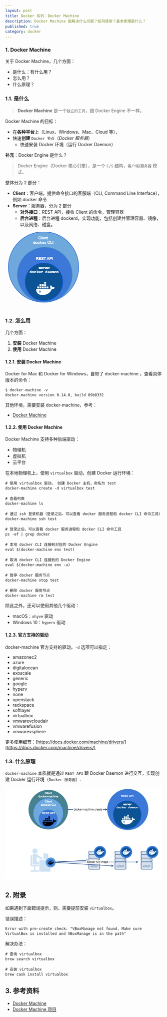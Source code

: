 ```yaml
---
layout: post
title: Docker 系列：Docker Machine
description: Docker Machine 能解决什么问题？如何使用？基本原理是什么？
published: true
category: docker
---
```



### 1. Docker Machine

关于 Docker Machine，几个方面：

* 是什么：有什么用？
* 怎么用？
* 什么原理？


### 1.1. 是什么

> **Docker Machine** 是一个`独立的工具`，跟 Docker Engine 不一样。

Docker Machine 的目标：

* 在**各种平台**上（Linux、Windows、Mac、Cloud 等），
* 快速**创建** `Docker 节点`（*Docker 服务器*）
	* 快速安装 Docker 环境（运行 Docker Daemon）


**补充**：Docker Engine 是什么？

> Docker Engine（Docker 核心引擎），是一个 `C/S` 结构，`客户端`/`服务器` 模式。

整体分为 2 部分：

* **Client**：客户端，提供命令接口的客服端（CLI, Command Line Interface），例如 docker 命令
* **Server**：服务器，分为 2 部分
	* **对外接口**：REST API，接收 Client 的命令，管理容器
	* **后台进程**：后台进程 dockerd，实现功能，包括创建并管理容器、镜像，以及网络、磁盘。

![](images/docker-series/docker-engine-infra.png)

### 1.2. 怎么用

几个方面：

1. **安装** Docker Machine
1. **使用** Docker Machine



#### 1.2.1. 安装 Docker Machine

Docker for Mac 和 Docker for Windows，自带了 docker-machine ，查看具体版本的命令：

```
$ docker-machine -v
docker-machine version 0.14.0, build 89b8332
```

其他环境，需要安装 docker-machine，参考：

* [Docker Machine](https://docs.docker.com/machine/)

#### 1.2.2. 使用 Docker Machine


Docker Machine 支持多种后端驱动：

* 物理机
* 虚拟机
* 云平台

在本地物理机上，使用 `virtualbox` 驱动，创建 Docker 运行环境：

```
# 使用 virtualbox 驱动， 创建 Docker 主机，命名为 test
docker-machine create -d virtualbox test
 
# 查看列表
docker-machine ls
 
# 通过 ssh 登录机器（登录之后，可以查看 docker 服务进程和 docker CLI 命令工具）
docker-machine ssh test
  
# 登录之后，可以查看 docker 服务进程和 docker CLI 命令工具
ps -ef | grep docker
 
# 本地 docker CLI 连接到对应的 Docker Engine
eval $(docker-machine env test)
  
# 取消 docker CLI 连接到的 Docker Engine
eval $(docker-machine env -u)
  
# 暂停 docker 服务节点
docker-machine stop test
  
# 删除 docker 服务节点
docker-machine rm test
```

除此之外，还可以使用其他几个驱动：

* macOS：`xhyve` 驱动
* Windows 10：`hyperv` 驱动


#### 1.2.3. 官方支持的驱动

docker-machine 官方支持的驱动，`-d` 选项可以指定：

* amazonec2
* azure
* digitalocean
* exoscale
* generic
* google
* hyperv
* none
* openstack
* rackspace
* softlayer
* virtualbox
* vmwarevcloudair
* vmwarefusion
* vmwarevsphere

更多使用细节：[https://docs.docker.com/machine/drivers/](https://docs.docker.com/machine/drivers/)


### 1.3. 什么原理

`docker-machine` 本质就是通过 `REST API` 跟 Docker Daemon 进行交互，实现创建 Docker 运行环境（`Docker 服务器`）.

![](/images/docker-series/docker-machine.png)


## 2. 附录

如果遇到下面错误提示，则，需要提前安装 `virtualbox`。

错误描述：

```
Error with pre-create check: "VBoxManage not found. Make sure VirtualBox is installed and VBoxManage is in the path"
```

解决办法：

```
# 查询 virtualbox
brew search virtualbox

# 安装 virtualbox
brew cask install virtualbox
```


## 3. 参考资料

* [Docker Machine]
* [Docker Machine 项目]







[Docker Machine]:			https://docs.docker.com/machine/
[Docker Machine 项目]:		https://yeasy.gitbooks.io/docker_practice/content/machine/




[NingG]:    http://ningg.github.com  "NingG"













